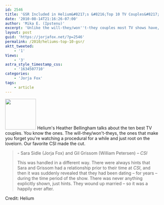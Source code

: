 ```yaml
---
id: 2546
title: 'GSR Included in Helium&#8217;s &#8216;Top 10 TV Couples&#8217;'
date: '2010-08-14T21:16:26-07:00'
author: 'Mika E. (Ipstenu)'
excerpt: 'Unlike the will-they/won''t-they couples most TV shows have, we had Grissom and Sara. Who did when we weren''t watching.'
layout: post
guid: 'https://jorjafox.net/?p=2546'
permalink: /2010/heliums-top-10-gsr/
aktt_tweeted:
    - '1'
Views:
    - '3'
astra_style_timestamp_css:
    - '1634507710'
categories:
    - 'Jorja Fox'
tags:
    - article
---
```


<img src="//static.jorjafox.net/wordpress/2010/08/gsr-top10-100x100.jpg" alt="" title="gsr-top10" width="100" height="100" class="alignleft size-thumbnail wp-image-2547" /> Helium's Heather Bellingham talks about the ten best TV couples. You know the ones. The will-they/won't-theys, the ones that make you forget you're watching a procedural for a while and just root on the lovelorn.  Our favorite CSI made the cut.

<blockquote>  - Sara Sidle (Jorja Fox) and Gil Grissom (William Petersen) – <em>CSI</em>

This was handled in a different way. There were always hints that Sara and Grissom had a relationship prior to their time at <em>CSI</em>, and then it was suddenly revealed that they had been dating – for years – during the time period of the show. There was never anything explicitly shown, just hints. They wound up married – so it was a happily ever after.
</blockquote>

Credit: Helium